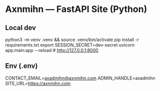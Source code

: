 # Axnmihn — FastAPI Site (Python)

## Local dev
python3 -m venv .venv && source .venv/bin/activate
pip install -r requirements.txt
export SESSION_SECRET=dev-secret
uvicorn app.main:app --reload  # http://127.0.0.1:8000

## Env (.env)
CONTACT_EMAIL=axadmihn@axnmihn.com
ADMIN_HANDLE=axadmihn
SITE_URL=https://axnmihn.com